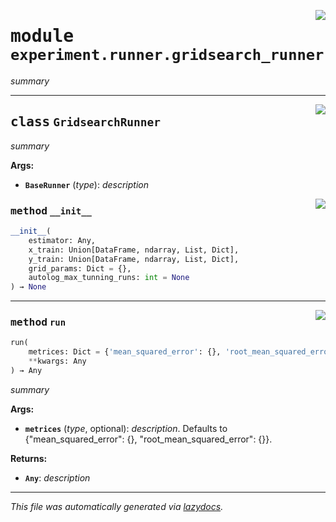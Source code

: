 <!-- markdownlint-disable -->

<a href="../klops/experiment/runner/gridsearch_runner.py#L0"><img align="right" style="float:right;" src="https://img.shields.io/badge/-source-cccccc?style=flat-square"></a>

# <kbd>module</kbd> `experiment.runner.gridsearch_runner`
_summary_ 



---

<a href="../klops/experiment/runner/gridsearch_runner.py#L12"><img align="right" style="float:right;" src="https://img.shields.io/badge/-source-cccccc?style=flat-square"></a>

## <kbd>class</kbd> `GridsearchRunner`
_summary_ 



**Args:**
 
 - <b>`BaseRunner`</b> (_type_):  _description_ 

<a href="../klops/experiment/runner/gridsearch_runner.py#L19"><img align="right" style="float:right;" src="https://img.shields.io/badge/-source-cccccc?style=flat-square"></a>

### <kbd>method</kbd> `__init__`

```python
__init__(
    estimator: Any,
    x_train: Union[DataFrame, ndarray, List, Dict],
    y_train: Union[DataFrame, ndarray, List, Dict],
    grid_params: Dict = {},
    autolog_max_tunning_runs: int = None
) → None
```








---

<a href="../klops/experiment/runner/gridsearch_runner.py#L35"><img align="right" style="float:right;" src="https://img.shields.io/badge/-source-cccccc?style=flat-square"></a>

### <kbd>method</kbd> `run`

```python
run(
    metrices: Dict = {'mean_squared_error': {}, 'root_mean_squared_error': {}},
    **kwargs: Any
) → Any
```

_summary_ 



**Args:**
 
 - <b>`metrices`</b> (_type_, optional):  _description_. Defaults to {"mean_squared_error": {}, "root_mean_squared_error": {}}. 



**Returns:**
 
 - <b>`Any`</b>:  _description_ 




---

_This file was automatically generated via [lazydocs](https://github.com/ml-tooling/lazydocs)._
